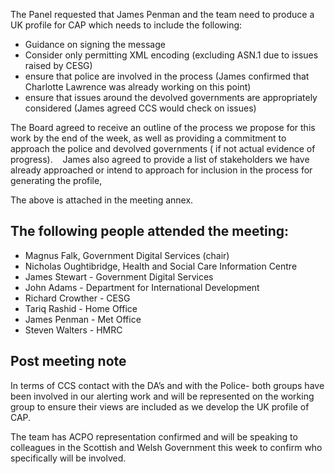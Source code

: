 The Panel requested that James Penman and the team need to produce a UK profile for CAP which needs to include the following:

*   Guidance on signing the message
*   Consider only permitting XML encoding (excluding ASN.1 due to issues raised by CESG)
*   ensure that police are involved in the process (James confirmed that Charlotte Lawrence was already working on this point)
*   ensure that issues around the devolved governments are appropriately considered (James agreed CCS would check on issues)

The Board agreed to receive an outline of the process we propose for this work by the end of the week, as well as providing a commitment to approach the police and devolved governments ( if not actual evidence of progress).   
James also agreed to provide a list of stakeholders we have already approached or intend to approach for inclusion in the process for generating the profile,

The above is attached in the meeting annex.

## The following people attended the meeting:

* Magnus Falk, Government Digital Services (chair)
* Nicholas Oughtibridge, Health and Social Care Information Centre
* James Stewart - Government Digital Services
* John Adams - Department for International Development
* Richard Crowther - CESG
* Tariq Rashid - Home Office
* James Penman - Met Office
* Steven Walters - HMRC


## Post meeting note

In terms of CCS contact with the DA’s and with the Police- both groups have been involved in our alerting work and will be represented on the working group to ensure their views are included as we develop the UK profile of CAP.

The team has ACPO representation confirmed and will be speaking to colleagues in the Scottish and Welsh Government this week to confirm who specifically will be involved.